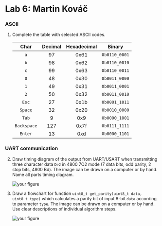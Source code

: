 # Lab 6: Martin Kováč

### ASCII

1. Complete the table with selected ASCII codes.

   | **Char** | **Decimal** | **Hexadecimal** | **Binary** |
   | :-: | :-: | :-: | :-: |
   |     `a`     | 97  | 0x61 | `0b0110_0001` |
   |     `b`     | 98  | 0x62 | `0b0110_0010` |
   |     `c`     | 99  | 0x63 | `0b0110_0011` |
   |     `0`     | 48  | 0x30 | `0b0011_0000` |
   |     `1`     | 49  | 0x31 | `0b0011_0001` |
   |     `2`     | 50  | 0x32 | `0b0011_0010` |
   |    `Esc`    | 27  | 0x1b | `0b0001_1011` |
   |   `Space`   | 32  | 0x20 | `0b0010_0000` |
   |    `Tab`    |  9  | 0x9  | `0b0000_1001` |
   | `Backspace` | 127 | 0x7f | `0b0111_1111` |
   |   `Enter`   | 13  | 0xd  | `0b0000_1101` |

### UART communication

2. Draw timing diagram of the output from UART/USART when transmitting three character data `De2` in 4800 7O2 mode (7 data bits, odd parity, 2 stop bits, 4800&nbsp;Bd). The image can be drawn on a computer or by hand. Name all parts timing diagram.

   ![your figure]()

3. Draw a flowchart for function `uint8_t get_parity(uint8_t data, uint8_t type)` which calculates a parity bit of input 8-bit `data` according to parameter `type`. The image can be drawn on a computer or by hand. Use clear descriptions of individual algorithm steps.

   ![your figure]()